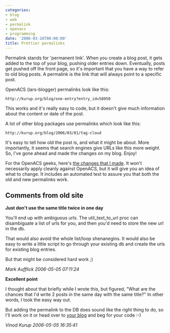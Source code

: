 ```yaml
---
categories:
- blog
- web
- permalink
- openacs
- programming
date: '2006-03-28T00:00:00'
title: Prettier permalinks
---
```



Permalink stands for 'permanent link'. When you create a blog post, it gets added to the top of your blog, pushing older entries down. Eventually, posts get pushed off the front page, so it's important that you have a way to refer to old blog posts. A permalink is the link that will always point to a specific post.

OpenACS (lars-blogger) permalinks look like this:

    http://kurup.org/blog/one-entry?entry_id=58950

This works and it's really easy to code, but it doesn't give much information about the content or date of the post.

A lot of other blog packages use permalinks which look like this:

    http://kurup.org/blog/2006/03/01/tag-cloud

It's easy to tell how old the post is, and what it might be about. More importantly, it seems that search engines give URLs like this more weight. So, I've gone ahead and made the changes on my blog. Enjoy!

For the OpenACS geeks, here's [the changes that I made](http://kurup.org/acs/blog_permalink). It won't necessarily apply cleanly against OpenACS, but it will give you an idea of what to change. It includes an automated test to assure you that both the old and new permalinks work.

<div id="comment-box">
<h2>Comments from old site</h2>

<div class="one-comment">
<p><b>Just don't use the same title twice in one day</b></p>
<p>
You'll end up with ambiguous urls. The util_text_to_url proc can
disambiguate a list of urls for you, and then you'd need to store the
new url in the db.
</p>
<p>
That would also avoid the whole list/loop shenanegins. It would also
be easy to write a little script to go through your existing db and
create the urls for existing blog entries.
</p>
<p>
But that might be considered hard work ;)
</p>
<address class="signature">
<span class="author">Mark Aufflick</span>
<span class="date">2006-05-05 07:11:24</span>
</address>
</div>

<div class="my-comment">
<p><b>Excellent point</b></p>
<p>
I thought about that briefly while I wrote this, but figured, "What
are the chances that I'd write 2 posts in the same day with the same
title?" In other words, I took the easy way out.
</p>
<p>
But adding the permalink to the DB does sound like the right thing to
do, so I'll work on it or head over to <a
href="http://mark.aufflick.com/blog/2006/05/05/friendly-blog-links">your
blog</a> and beg for your code :-)
</p>
<address class="signature">
<span class="author">Vinod Kurup</span>
<span class="date">2006-05-05 16:35:41</span>
</address>
</div>

</div>
